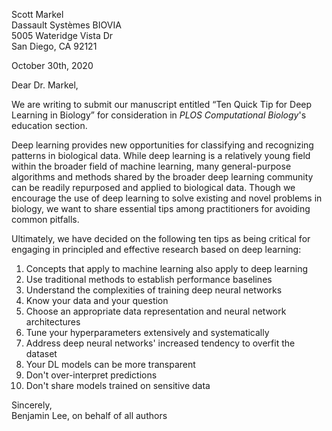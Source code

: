 Scott Markel  
Dassault Systèmes BIOVIA  
5005 Wateridge Vista Dr  
San Diego, CA 92121

October 30th, 2020

Dear Dr. Markel,

We are writing to submit our manuscript entitled “Ten Quick Tip for Deep Learning in Biology” for consideration in _PLOS Computational Biology_'s education section.

Deep learning provides new opportunities for classifying and recognizing patterns in biological data.
While deep learning is a relatively young field within the broader field of machine learning, many general-purpose algorithms and methods shared by the broader deep learning community can be readily repurposed and applied to biological data.
Though we encourage the use of deep learning to solve existing and novel problems in biology, we want to share essential tips among practitioners for avoiding common pitfalls.

Ultimately, we have decided on the following ten tips as being critical for engaging in principled and effective research based on deep learning:

1. Concepts that apply to machine learning also apply to deep learning
2. Use traditional methods to establish performance baselines
3. Understand the complexities of training deep neural networks
4. Know your data and your question
5. Choose an appropriate data representation and neural network architectures
6. Tune your hyperparameters extensively and systematically
7. Address deep neural networks' increased tendency to overfit the dataset
8. Your DL models can be more transparent
9. Don't over-interpret predictions
10. Don't share models trained on sensitive data

Sincerely,  
Benjamin Lee, on behalf of all authors
